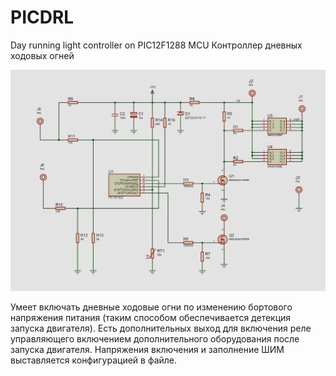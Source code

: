 # PICDRL
Day running light controller on PIC12F1288 MCU
Контроллер дневных ходовых огней

![Schematic](DRLschem.png)

Умеет включать дневные ходовые огни по изменению бортового напряжения питания (таким способом обеспечивается детекция запуска двигателя).
Есть дополнительных выход для включения реле управляющего включением дополнительного оборудования после запуска двигателя.
Напряжения включения и  заполнение ШИМ выставляется конфигурацией в файле.
